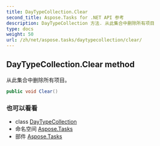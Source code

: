 ```yaml
---
title: DayTypeCollection.Clear
second_title: Aspose.Tasks for .NET API 参考
description: DayTypeCollection 方法. 从此集合中删除所有项目
type: docs
weight: 50
url: /zh/net/aspose.tasks/daytypecollection/clear/
---
```

## DayTypeCollection.Clear method

从此集合中删除所有项目。

```csharp
public void Clear()
```

### 也可以看看

* class [DayTypeCollection](../)
* 命名空间 [Aspose.Tasks](../../daytypecollection/)
* 部件 [Aspose.Tasks](../../../)


